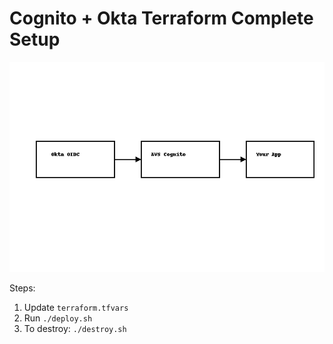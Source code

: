 # Cognito + Okta Terraform Complete Setup

![Diagram](diagram.png)

Steps:
1. Update `terraform.tfvars`
2. Run `./deploy.sh`
3. To destroy: `./destroy.sh`
